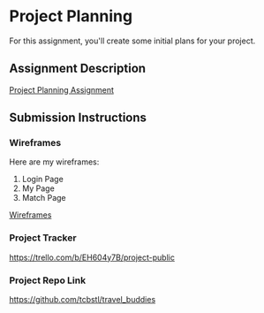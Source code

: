 # Project Planning
For this assignment, you'll create some initial plans for your project.

## Assignment Description
[Project Planning Assignment](https://education.launchcode.org/liftoff/modules/assignments/project-planning)

## Submission Instructions

### Wireframes

Here are my wireframes:
1. Login Page
2. My Page
3. Match Page

[Wireframes](./travel_buddies-wireframes.pdf)

### Project Tracker

https://trello.com/b/EH604y7B/project-public

### Project Repo Link

https://github.com/tcbstl/travel_buddies
